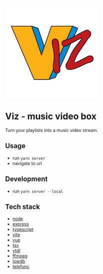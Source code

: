 <img alt="viz" width="300" src="https://github.com/northamerican/viz/blob/master/src/assets/viz-logo.png?raw=true"> 

# Viz - music video box
Turn your playlists into a music video stream.

## Usage
- run `yarn server`
- navigate to url

## Development

- run `yarn server --local`

## Tech stack
- [node](https://nodejs.org/en)
- [express](https://expressjs.com/)
- [typescript](https://www.typescriptlang.org/)
- [vite](https://vitejs.dev/)
- [vue](https://vuejs.org/)
- [tsx](https://github.com/privatenumber/tsx)
- [ytdl](https://github.com/distubejs/ytdl-core)
- [ffmpeg](https://github.com/eugeneware/ffmpeg-static)
- [lowdb](https://github.com/typicode/lowdb)
- [telefunc](https://github.com/brillout/telefunc)

